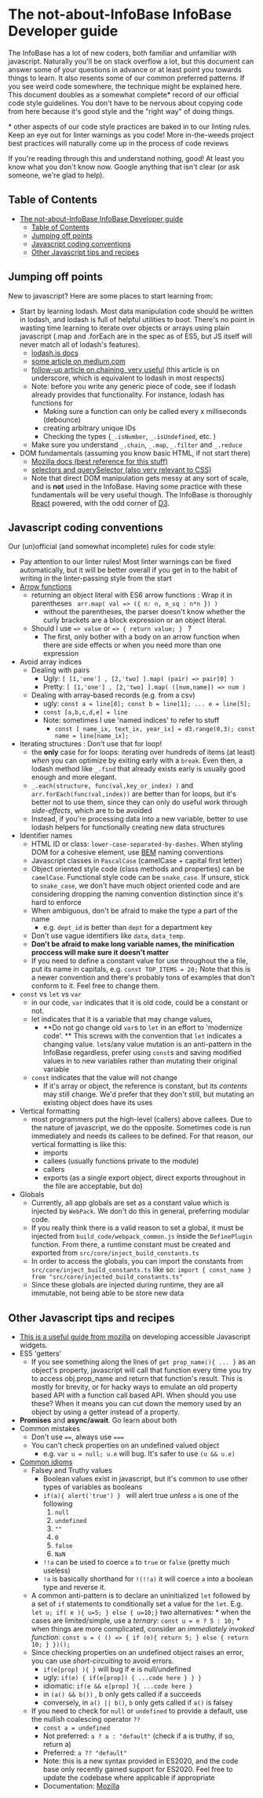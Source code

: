 # The not-about-InfoBase InfoBase Developer guide

The InfoBase has a lot of new coders, both familiar and unfamiliar with javascript. Naturally you'll be on stack overflow a lot, but this document can answer some of your questions in advance or at least point you towards things to learn. It also resents some of our common preferred patterns. If you see weird code somewhere, the technique might be explained here. This document doubles as a somewhat complete\* record of our official code style guidelines. You don't have to be nervous about copying code from here because it's good style and the "right way" of doing things.

\* other aspects of our code style practices are baked in to our linting rules. Keep an eye out for linter warnings as you code! More in-the-weeds project best practices will naturally come up in the process of code reviews

If you're reading through this and understand nothing, good! At least you know what you don't know now. Google anything that isn't clear (or ask someone, we're glad to help).

## Table of Contents

- [The not-about-InfoBase InfoBase Developer guide](#the-not-about-infobase-infobase-developer-guide)
  - [Table of Contents](#table-of-contents)
  - [Jumping off points](#jumping-off-points)
  - [Javascript coding conventions](#javascript-coding-conventions)
  - [Other Javascript tips and recipes](#other-javascript-tips-and-recipes)

## Jumping off points

New to javascript? Here are some places to start learning from:

- Start by learning lodash. Most data manipulation code should be written in lodash, and lodash is full of helpful utilities to boot. There's no point in wasting time learning to iterate over objects or arrays using plain javascript (.map and .forEach are in the spec as of ES5, but JS itself will never match all of lodash's features).
  - [lodash.js docs](https://lodash.com/docs/4.17.11)
  - [some article on medium.com](https://firstdoit.com/reduce-your-problems-with-functional-programming-getting-started-with-underscore-or-lodash-86d78aad6338#.9wid6bo2l)
  - [follow-up article on chaining, very useful](https://firstdoit.com/chain-your-solutions-with-underscore-513fba67ec1f#.8xtlf3qrl) (this article is on underscore, which is equivalent to lodash in most respects)
  - Note: before you write any generic piece of code, see if lodash already provides that functionality. For instance, lodash has functions for
    - Making sure a function can only be called every x milliseconds (debounce)
    - creating arbitrary unique IDs
    - Checking the types (`_.isNumber`, `_.isUndefined`, etc. )
  - Make sure you understand `_.chain`, `_.map`, `_.filter` and `_.reduce`
- DOM fundamentals (assuming you know basic HTML, if not start there)
  - [Mozilla docs (best reference for this stuff)](https://developer.mozilla.org/en-US/docs/Web/API/Document_Object_Model)
  - [selectors and querySelector (also very relevant to CSS)](https://www.kirupa.com/html5/finding_elements_dom_using_querySelector.htm)
  - Note that direct DOM manipulation gets messy at any sort of scale, and is **not** used in the InfoBase. Having some practice with these fundamentals will be very useful though. The InfoBase is thoroughly [React](https://reactjs.org/) powered, with the odd corner of [D3](https://d3js.org/).

## Javascript coding conventions

Our (un)official (and somewhat incomplete) rules for code style:

- Pay attention to our linter rules! Most linter warnings can be fixed automatically, but it will be better overall if you get in to the habit of writing in the linter-passing style from the start
- <u>Arrow functions</u>
  - returning an object literal with ES6 arrow functions : Wrap it in parentheses ` arr.map( val => ({ n: n, n_sq : n*n }) )`
    - without the parentheses, the parser doesn't know whether the curly brackets are a block expression or an object literal.
  - Should I use `=> value` or `=> { return value; } ` ?
    - The first, only bother with a body on an arrow function when there are side effects or when you need more than one expression
- Avoid array indices
  - Dealing with pairs
    - Ugly: `[ [1,'one'] , [2,'two] ].map( (pair) => pair[0] )`
    - Pretty: `[ [1,'one'] , [2,'two] ].map( ([num,name]) => num )`
  - Dealing with array-based records (e.g. from a csv)
    - ugly: `const a = line[0]; const b = line[1]; ... e = line[5];`
    - `const [a,b,c,d,e] = line`
    - Note: sometimes I use 'named indices' to refer to stuff
      - `const [ name_ix, text_ix, year_ix] = d3.range(0,3); const name = line[name_ix];`
- Iterating structures : Don't use that for loop!
  - the **only** case for for loops: iterating over hundreds of items (at least) _when_ you can optimize by exiting early with a `break`. Even then, a lodash method like `_.find` that already exists early is usually good enough and more elegant.
  - `_.each(structure, func(val,key_or_index) )` and `arr.forEach(func(val,index))` are better than for loops, but it's better not to use them, since they can only do useful work through _side-effects_, which are to be avoided
  - Instead, if you're processing data into a new variable, better to use lodash helpers for functionally creating new data structures
- Identifier names
  - HTML ID or class: `lower-case-separated-by-dashes`. When styling DOM for a cohesive element, use [BEM](http://getbem.com/) naming conventions
  - Javascript classes in `PascalCase` (camelCase + capital first letter)
  - Object oriented style code (class methods and properties) can be `camelCase`. Functional style code can be `snake_case`. If unsure, stick to `snake_case`, we don't have much object oriented code and are considering dropping the naming convention distinction since it's hard to enforce
  - When ambiguous, don't be afraid to make the type a part of the name
    - e.g. `dept_id` is better than `dept` for a department key
  - Don't use vague identifiers like `data`, `data_temp`.
  - **Don't be afraid to make long variable names, the minification proccess will make sure it doesn't matter**
  - If you need to define a constant value for use throughout the a file, put its name in capitals, e.g. `const TOP_ITEMS = 20;` Note that this is a newer convention and there's probably tons of examples that don't conform to it. Feel free to change them.
- `const` vs `let` vs `var`
  - in our code, `var` indicates that it is old code, could be a constant or not.
  - let indicates that it is a variable that may change values,
    - **Do not go change old `var`s to `let` in an effort to 'modernize code'. ** This screws with the convention that `let` indicates a changing value. `let`s/any value mutation is an anti-pattern in the InfoBase regardless, prefer using `const`s and saving modified values in to new variables rather than mutating their original variable
  - `const` indicates that the value will not change
    - If it's array or object, the reference is constant, but its _contents_ may still change. We'd prefer that they don't still, but mutating an existing object does have its uses
- Vertical formatting
  - most programmers put the high-level (callers) above callees. Due to the nature of javascript, we do the opposite. Sometimes code is run immediately and needs its callees to be defined. For that reason, our vertical formatting is like this:
    - imports
    - callees (usually functions private to the module)
    - callers
    - exports (as a single export object, direct exports throughout in the file are acceptable, but do)
- Globals
  - Currently, all app globals are set as a constant value which is injected by `WebPack`. We don't do this in general, preferring modular code.
  - If you really think there is a valid reason to set a global, it must be injected from `build_code/webpack_common.js` inside the `DefinePlugin` function. From there, a runtime constant must be created and exported from `src/core/inject_build_constants.ts`
  - In order to access the globals, you can import the constants from `src/core/inject_build_constants.ts` like so: `import { const_name } from "src/core/injected_build_constants.ts"`
  - Since these globals are injected during runtime, they are all immutable, not being able to be store new data

## Other Javascript tips and recipes

- [This is a useful guide from mozilla](https://developer.mozilla.org/en-US/docs/Web/Accessibility/Keyboard-navigable_JavaScript_widgets) on developing accessible Javascript widgets.
- ES5 'getters'
  - If you see something along the lines of `get prop_name(){ ... }` as an object's property, javascript will call that function every time you try to access obj.prop_name and return that function's result. This is mostly for brevity, or for hacky ways to emulate an old property based API with a function call based API. When should you use these? When it means you can cut down the memory used by an object by using a getter instead of a property.
- **Promises** and **async/await**. Go learn about both
- Common mistakes
  - Don't use `==`, always use `===`
  - You can't check properties on an undefined valued object
    - e.g. `var u = null; u.e` will bug. It's safer to use `(u && u.e)`
- <u>Common idioms </u>
  - Falsey and Truthy values
    - Boolean values exist in javascript, but it's common to use other types of variables as booleans
    - `if(a){ alert('true') } ` will alert true _unless_ `a` is one of the following
      1. `null`
      2. `undefined`
      3. `""`
      4. `0`
      5. `false`
      6. `NaN`
    - `!!a` can be used to coerce `a` to `true` or `false` (pretty much useless)
    - `!a` is basically shorthand for `!(!!a)` it will coerce `a` into a boolean type and reverse it.
  - A common anti-pattern is to declare an uninitialized `let` followed by a set of `if` statements to conditionally set a value for the `let`. E.g. ` let u; if( e ){ u=5; } else { u=10;}` two alternatives: * when the cases are limited/simple, use a *ternary*: `const u = e ? 5 : 10;` * when things are more complicated, consider an _immediately invoked function_: `const u = ( () => { if (e){ return 5; } else { return 10; } })();`
  - Since checking properties on an undefined object raises an error, you can use _short-circuiting_ to avoid errors.
    - `if(e[prop] ){ }` will bug if e is null/undefined
    - ugly: `if(e) { if(e[prop]) { ...code here } } }`
    - idiomatic: `if(e && e[prop] ){ ...code here }`
    - in `(a() && b())` , b only gets called if a succeeds
    - conversely, in `a() || b()`, `b` only gets called if `a()` is falsey
  - If you need to check for `null` or `undefined` to provide a default, use the nullish coalescing operator `??`
    - `const a = undefined`
    - Not preferred: `a ? a : "default"` (check if a is truthy, if so, return a)
    - Preferred: `a ?? "default"`
    - Note: this is a new syntax provided in ES2020, and the code base only recently gained support for ES2020. Feel free to update the codebase where applicable if appropriate
    - Documentation: [Mozilla](https://developer.mozilla.org/en-US/docs/Web/JavaScript/Reference/Operators/Nullish_coalescing_operator)
